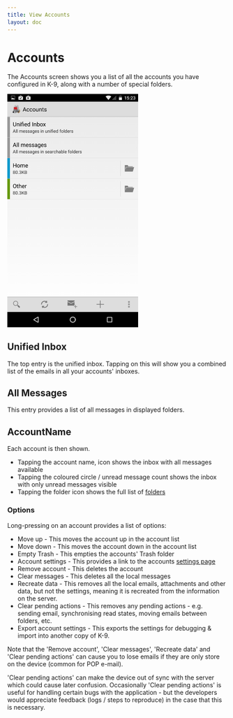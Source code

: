 ```yaml
---
title: View Accounts
layout: doc
---
```


# Accounts

The Accounts screen shows you a list of all the accounts you have configured in K-9, along with a number of special folders.

<img src="../../assets/img/documentation/accounts_list.png" alt="Accounts List" width="300" />

## Unified Inbox

The top entry is the unified inbox. Tapping on this will show you a combined list of the emails in all your accounts' inboxes.

## All Messages

This entry provides a list of all messages in displayed folders.

## **AccountName**

Each account is then shown.

* Tapping the account name, icon shows the inbox with all messages available
* Tapping the coloured circle  / unread message count shows the inbox with only unread messages visible
* Tapping the folder icon shows the full list of [folders](/documentation/folders)

### Options

Long-pressing on an account provides a list of options:

* Move up - This moves the account up in the account list
* Move down - This moves the account down in the account list
* Empty Trash - This empties the accounts' Trash folder
* Account settings - This provides a link to the accounts [settings page](/documentation/settings/account)
* Remove account - This deletes the account
* Clear messages - This deletes all the local messages
* Recreate data - This removes all the local emails, attachments and other data, but not the settings, meaning it is recreated from the information on the server.
* Clear pending actions - This removes any pending actions - e.g. sending email, synchronising read states, moving emails between folders, etc.
* Export account settings - This exports the settings for debugging & import into another copy of K-9.

Note that the 'Remove account', 'Clear messages', 'Recreate data' and 'Clear pending actions' 
can cause you to lose emails if they are only store on the device (common for POP e-mail). 

'Clear pending actions' can make the device out of sync with the server which could cause later confusion. 
Occasionally 'Clear pending actions' is useful for handling certain bugs with the application - 
but the developers would appreciate feedback (logs / steps to reproduce) in the case that this is necessary.
